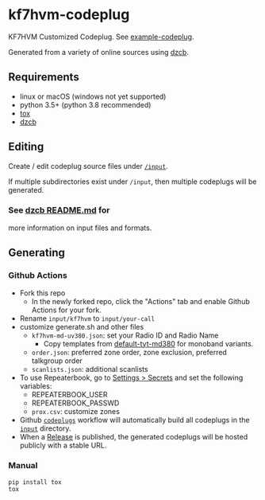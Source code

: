 # kf7hvm-codeplug

KF7HVM Customized Codeplug. See
[example-codeplug](https://github.com/mycodeplug/example-codeplug).

Generated from a variety of online sources using
[dzcb](https://github.com/mycodeplug/dzcb).

## Requirements

* linux or macOS (windows not yet supported)
* python 3.5+ (python 3.8 recommended)
* [tox](https://tox.readthedocs.io/en/latest/)
* [dzcb](https://github.com/mycodeplug/dzcb)

## Editing

Create / edit codeplug source files under [`/input`](/input).

If multiple subdirectories exist under `/input`, then multiple
codeplugs will be generated.

### See [dzcb README.md](https://github.com/mycodeplug/dzcb#dzcb) for
more information on input files and formats.

## Generating

### Github Actions

* Fork this repo
  * In the newly forked repo, click the "Actions" tab and
    enable Github Actions for your fork.
* Rename `input/kf7hvm` to `input/your-call`
* customize generate.sh and other files
  * `kf7hvm-md-uv380.json`: set your Radio ID and Radio Name
    * Copy templates from [default-tyt-md380](https://github.com/mycodeplug/dzcb/blob/main/codeplug/default-tyt-md380) for
      monoband variants.
  * `order.json`: preferred zone order, zone exclusion, preferred talkgroup order
  * `scanlists.json`: additional scanlists
* To use Repeaterbook, go to [Settings > Secrets](../../settings/secrets/actions)
  and set the following variables:
  * REPEATERBOOK_USER
  * REPEATERBOOK_PASSWD
  * `prox.csv`: customize zones
* Github [`codeplugs`](.github/workflows/codeplugs.yml) workflow
  will automatically build all codeplugs in the [`input`](./input) directory.
* When a [Release](../../releases) is published, the generated
  codeplugs will be hosted publicly with a stable URL.

### Manual

```
pip install tox
tox
```
